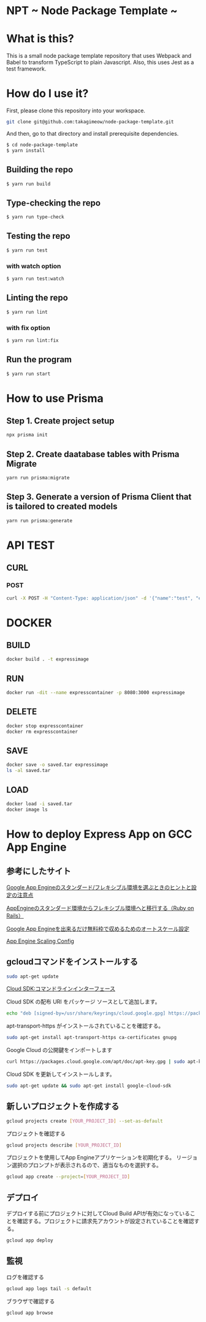 # NPT ~ Node Package Template ~

# What is this?

This is a small node package template repository that uses Webpack and Babel to transform TypeScript to plain Javascript. Also, this uses Jest as a test framework.

# How do I use it?

First, please clone this repository into your workspace.

```bash
git clone git@github.com:takagimeow/node-package-template.git
```

And then, go to that directory and install prerequisite dependencies.

```bash
$ cd node-package-template
$ yarn install
```

## Building the repo

```bash
$ yarn run build
```

## Type-checking the repo

```bash
$ yarn run type-check
```

## Testing the repo

```bash
$ yarn run test
```

### with watch option

```bash
$ yarn run test:watch
```

## Linting the repo

```bash
$ yarn run lint
```

### with fix option

```bash
$ yarn run lint:fix
```

## Run the program

```bash
$ yarn run start
```

# How to use Prisma

## Step 1. Create project setup

```bash
npx prisma init
```

## Step 2. Create daatabase tables with Prisma Migrate

```bash
yarn run prisma:migrate
```

## Step 3. Generate a version of Prisma Client that is tailored to created models

```bash
yarn run prisma:generate
```

# API TEST

## CURL

### POST

```bash
curl -X POST -H "Content-Type: application/json" -d '{"name":"test", "email": "test@exmaple.com", "posts": { "title": "テスト" }, "profile": { "bio": "テスト" } }' localhost:3000/api
```

# DOCKER

## BUILD

```bash
docker build . -t expressimage
```

## RUN

```bash
docker run -dit --name expresscontainer -p 8080:3000 expressimage
```

## DELETE

```bash
docker stop expresscontainer
docker rm expresscontainer
```

## SAVE

```bash
docker save -o saved.tar expressimage
ls -al saved.tar
```

## LOAD

```bash
docker load -i saved.tar
docker image ls
```

# How to deploy Express App on GCC App Engine

## 参考にしたサイト

[Google App Engineのスタンダード/フレキシブル環境を選ぶときのヒントと設定の注意点](https://zenn.dev/catnose99/articles/f99ea2a8b985b2)

[AppEngineのスタンダード環境からフレキシブル環境へと移行する（Ruby on Rails）](https://zenn.dev/catnose99/scraps/1951c124257888)

[Google App Engineを出来るだけ無料枠で収めるためのオートスケール設定](https://blog.longkey1.net/2020/04/05/google-app-engine-auto-scaling-setting-for-free/)

[App Engine Scaling Config](https://qiita.com/sinmetal/items/017e7aa395ff459fca7c)

## gcloudコマンドをインストールする

```bash
sudo apt-get update
```

[Cloud SDK:コマンドラインインターフェース](https://cloud.google.com/sdk/docs?hl=ja)

Cloud SDK の配布 URI をパッケージ ソースとして追加します。

```bash
echo "deb [signed-by=/usr/share/keyrings/cloud.google.gpg] https://packages.cloud.google.com/apt cloud-sdk main" | sudo tee -a /etc/apt/sources.list.d/google-cloud-sdk.list
```

apt-transport-https がインストールされていることを確認する。

```bash
sudo apt-get install apt-transport-https ca-certificates gnupg
```

Google Cloud の公開鍵をインポートします

```bash
curl https://packages.cloud.google.com/apt/doc/apt-key.gpg | sudo apt-key --keyring /usr/share/keyrings/cloud.google.gpg add -
```

Cloud SDK を更新してインストールします。

```bash
sudo apt-get update && sudo apt-get install google-cloud-sdk
```

##  新しいプロジェクトを作成する

```bash
gcloud projects create [YOUR_PROJECT_ID] --set-as-default
```

プロジェクトを確認する

```bash
gcloud projects describe [YOUR_PROJECT_ID]
```

プロジェクトを使用してApp Engineアプリケーションを初期化する。
リージョン選択のプロンプトが表示されるので、適当なものを選択する。

```bash
gcloud app create --project=[YOUR_PROJECT_ID]
```

## デプロイ

デプロイする前にプロジェクトに対してCloud Build APIが有効になっていることを確認する。プロジェクトに請求先アカウントが設定されていることを確認する。

```bash
gcloud app deploy
```

## 監視

ログを確認する

```bash
gcloud app logs tail -s default
```

ブラウザで確認する

```bash
gcloud app browse
```